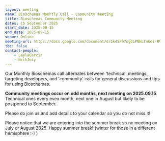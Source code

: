 ```yaml
---
layout: meeting
name: Bioschemas Monhtly Call - Community meeting
title: Bioschemas Community Meeting
dates: 15 September 2025
start_date: 2025-09-15
end_date: 2025-09-15
venue: Online
meeting-url: https://docs.google.com/document/d/1kd5F97ogdiPNhLTnkei-RVR8TC8Ohpc5QSPX3KsfDrk
tbc: false
contact-people:
    - LeylaGarcia
    - NickJuty
---
```


Our Monthly Bioschemas call alternates between 'technical' meetings, targeting developers, and 'community' calls for general discussions and tips for using Bioschemas. 

**Community meetings occur on odd months, next meeting on 2025.09.15**. Technical ones every even month, next one in August but likely to be postponed to September. 

Please do join us and add details to your calendar so you do not miss it!

Please notice that we are entering into the summer break so no meeting on July or August 2025. Happy summer break! (winter for those in a different hemisphere :-) )
